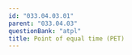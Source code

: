 ```yaml
---
id: "033.04.03.01"
parent: "033.04.03"
questionBank: "atpl"
title: Point of equal time (PET)
---
```

